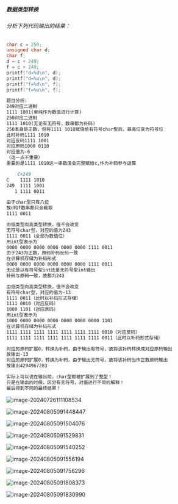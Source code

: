 ##### 数据类型转换

###### 分析下列代码输出的结果：

``` c
char c = 250;
unsigned char d;
char f;
d = c + 249;
f = c + 249;
printf("d=%d\n", d);
printf("d=%u\n", d);
printf("f=%d\n", f);
printf("f=%u\n", f);
```

``` markdown
题目分析:
249对应二进制
1111 1001(单纯作为数值进行计算)
250对应二进制
1111 1010(无论有无符号，数串都为补码)
250本身是正数，但将1111 1010赋值给有符号char型后，最高位变为符号位
此时补码1111 1010
对应反码1111 1001
对应原码1000 0110
对应值为-6
（这一点不重要）
重要的是1111 1010这一串数值会完整赋给c,作为补码参与运算

    C+249
C    1111 1010
249  1111 1001
   1 1111 0011

由于char型只有八位
故d和f数串都只会截取
1111 0011

由低类型向高类型转换，值不会改变
无符号char型，对应的值为243
1111 0011（全部为数值位）
用int型表示为
0000 0000 0000 0000 0000 0000 1111 0011
由于243为正数，原码补码反码一致
在计算机存储为补码形式
0000 0000 0000 0000 0000 0000 1111 0011
无论是以有符号型int还是无符号型int输出
补码与原码一致，故都为243

由低类型向高类型转换，值不会改变
有符号char型，对应的值为-13
1111 0011（此时以补码形式存储）
1111 0010（对应反码）
1000 1101（对应原码）
用int型表示为
1000 0000 0000 0000 0000 0000 0000 1101
在计算机存储为补码形式
1111 1111 1111 1111 1111 1111 1111 0010（对应反码）
1111 1111 1111 1111 1111 1111 1111 0011（此时以补码形式存储）

对应的原码扩展0，转换为补码，由于输出有符号，故将该补码转换成对应原码输出
故输出-13
对应的原码扩展0，转换为补码，由于输出无符号，故将该补码当作正数原码输出
故输出4294967283

实际上可以说在输出前，char型都被扩展到了整型！
只是在输出的时候，区分有无符号，对值进行不同的解释！
最后得到不同的最终结果！
```

![image-20240726111108534](E:\我的文件\Markdown文件\MD图像附件\image-20240726111108534.png)

![image-20240805091448447](E:\我的文件\Markdown文件\MD图像附件\image-20240805091448447.png)

![image-20240805091504076](E:\我的文件\Markdown文件\MD图像附件\image-20240805091504076.png)

![image-20240805091529831](E:\我的文件\Markdown文件\MD图像附件\image-20240805091529831.png)

![image-20240805091540252](E:\我的文件\Markdown文件\MD图像附件\image-20240805091540252.png)

![image-20240805091556194](E:\我的文件\Markdown文件\MD图像附件\image-20240805091556194.png)

![image-20240805091756296](E:\我的文件\Markdown文件\MD图像附件\image-20240805091756296.png)

![image-20240805091808373](E:\我的文件\Markdown文件\MD图像附件\image-20240805091808373.png)

![image-20240805091830990](E:\我的文件\Markdown文件\MD图像附件\image-20240805091830990.png)
